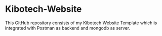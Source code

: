 # Kibotech-Website
This GitHub repository consists of my Kibotech Website Template which is integrated with Postman as backend and mongodb as server.
